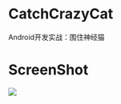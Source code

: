# CatchCrazyCat
Android开发实战：围住神经猫

# ScreenShot
![](http://ww1.sinaimg.cn/mw690/005AaGtsgy1fdjz1igbbvj30lc0zkgms)
